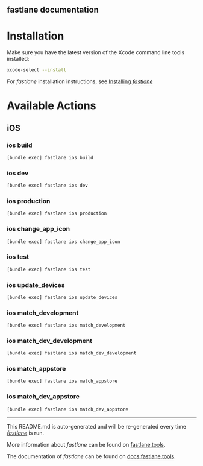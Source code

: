 fastlane documentation
----

# Installation

Make sure you have the latest version of the Xcode command line tools installed:

```sh
xcode-select --install
```

For _fastlane_ installation instructions, see [Installing _fastlane_](https://docs.fastlane.tools/#installing-fastlane)

# Available Actions

## iOS

### ios build

```sh
[bundle exec] fastlane ios build
```



### ios dev

```sh
[bundle exec] fastlane ios dev
```



### ios production

```sh
[bundle exec] fastlane ios production
```



### ios change_app_icon

```sh
[bundle exec] fastlane ios change_app_icon
```



### ios test

```sh
[bundle exec] fastlane ios test
```



### ios update_devices

```sh
[bundle exec] fastlane ios update_devices
```



### ios match_development

```sh
[bundle exec] fastlane ios match_development
```



### ios match_dev_development

```sh
[bundle exec] fastlane ios match_dev_development
```



### ios match_appstore

```sh
[bundle exec] fastlane ios match_appstore
```



### ios match_dev_appstore

```sh
[bundle exec] fastlane ios match_dev_appstore
```



----

This README.md is auto-generated and will be re-generated every time [_fastlane_](https://fastlane.tools) is run.

More information about _fastlane_ can be found on [fastlane.tools](https://fastlane.tools).

The documentation of _fastlane_ can be found on [docs.fastlane.tools](https://docs.fastlane.tools).
